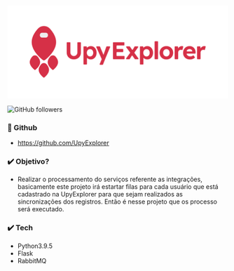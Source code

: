 <a href ="https://www.upyexplorer.com" target="_blank"><img src="docs/upy-explorer.png"></a>

![GitHub followers](https://img.shields.io/github/followers/UpyExplorer?label=UpyExplorer&style=social)
### 🚀 Github

- https://github.com/UpyExplorer

### ✔️ Objetivo?
- Realizar o processamento do serviços referente as integrações, basicamente
este projeto irá estartar filas para cada usuário que está cadastrado na
UpyExplorer para que sejam realizados as sincronizações dos registros.
Então é nesse projeto que os processo será executado.

### ✔️ Tech
- Python3.9.5
- Flask
- RabbitMQ
